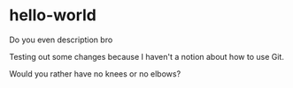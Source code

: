# hello-world
Do you even description bro

Testing out some changes because I haven't a notion about how to use Git.

Would you rather have no knees or no elbows?
